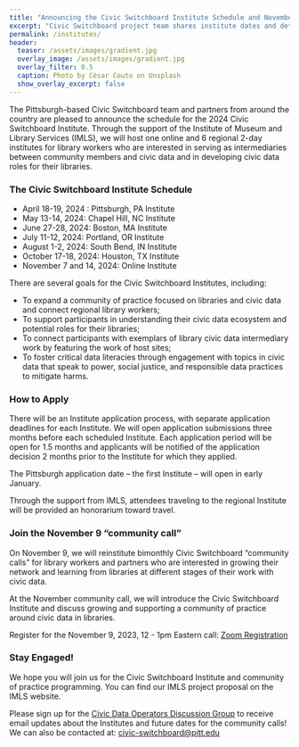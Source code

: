 ```yaml
---
title: "Announcing the Civic Switchboard Institute Schedule and November 9 Community of Practice Call "
excerpt: "Civic Switchboard project team shares institute dates and details about upcoming CoP"
permalink: /institutes/
header:
  teaser: /assets/images/gradient.jpg
  overlay_image: /assets/images/gradient.jpg
  overlay_filter: 0.5
  caption: Photo by César Couto on Unsplash
  show_overlay_excerpt: false
---
```



The Pittsburgh-based Civic Switchboard team and partners from around the country are pleased to announce the schedule for the 2024 Civic Switchboard Institute. Through the support of the Institute of Museum and Library Services (IMLS), we will host one online and 6 regional 2-day institutes for library workers who are interested in serving as intermediaries between community members and civic data and in developing civic data roles for their libraries.  

### The Civic Switchboard Institute Schedule

* April 18-19, 2024 : Pittsburgh, PA Institute
* May 13-14, 2024: Chapel Hill, NC Institute
* June 27-28, 2024: Boston, MA Institute
* July 11-12, 2024: Portland, OR Institute 
* August 1-2, 2024: South Bend, IN Institute
* October 17-18, 2024: Houston, TX Institute
* November 7 and 14, 2024: Online Institute

There are several goals for the Civic Switchboard Institutes, including:
* To expand a community of practice focused on libraries and civic data and connect regional library workers; 
* To support participants in understanding their civic data ecosystem and potential roles for their libraries; 
* To connect participants with exemplars of library civic data intermediary work by featuring the work of host sites;
* To foster critical data literacies through engagement with topics in civic data that speak to power, social justice, and responsible data practices to mitigate harms.

### How to Apply

There will be an Institute application process, with separate application deadlines for each Institute. We will open application submissions three months before each scheduled Institute. Each application period will be open for 1.5 months and applicants will be notified of the application decision 2 months prior to the Institute for which they applied.  

The Pittsburgh application date – the first Institute – will open in early January. 

Through the support from IMLS, attendees traveling to the regional Institute will be provided an honorarium toward travel.

### Join the November 9 “community call” 

On November 9, we will reinstitute bimonthly Civic Switchboard “community calls” for library workers and partners who are interested in growing their network and learning from libraries at different stages of their work with civic data.

At the November community call, we will introduce the Civic Switchboard Institute and discuss growing and supporting a community of practice around civic data in libraries. 

Register for the November 9, 2023, 12 - 1pm Eastern call: [Zoom Registration](https://pitt.zoom.us/meeting/register/tJMode6urD0jH9Bn-e11f4iiO7_Gy7YoxQMj#/registration) 


### Stay Engaged!

We hope you will join us for the Civic Switchboard Institute and community of practice programming. You can find our IMLS project proposal on the IMLS website. 

Please sign up for the [Civic Data Operators Discussion Group](https://pitt.zoom.us/meeting/register/tJMode6urD0jH9Bn-e11f4iiO7_Gy7YoxQMj#/registration) to receive email updates about the Institutes and future dates for the community calls! We can also be contacted at: civic-switchboard@pitt.edu

